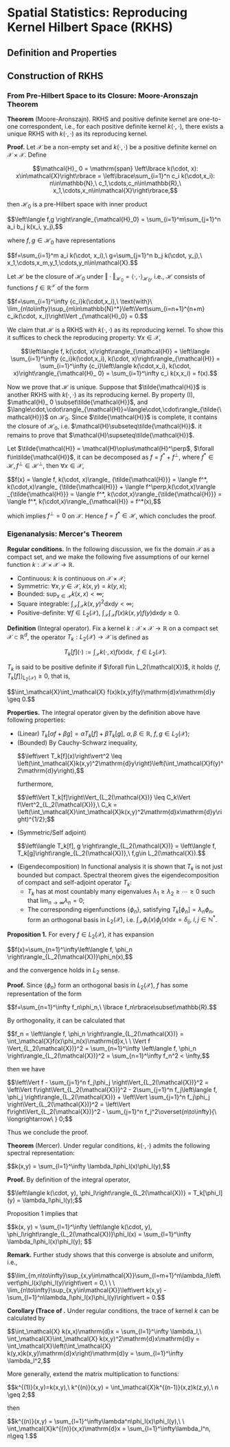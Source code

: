# Spatial Statistics: Reproducing Kernel Hilbert Space (RKHS)
## Definition and Properties

## Construction of RKHS
### From Pre-Hilbert Space to its Closure: Moore-Aronszajn Theorem
**Theorem** (Moore-Aronszajn). RKHS and positive definite kernel are one-to-one correspondent, i.e., for each positive definite kernel $k(\cdot,\cdot)$, there exists a unique RKHS with $k(\cdot,\cdot)$ as its reproducing kernel.

**Proof.** Let $\mathcal{X}$ be a non-empty set and $k(\cdot,\cdot)$ be a positive definite kernel on $\mathcal{X}\times\mathcal{X}$. Define

$$\mathcal{H}_ 0 = \mathrm{span} \left\lbrace k(\cdot, x): x\in\mathcal{X}\right\rbrace = \left\lbrace\sum_{i=1}^n c_i k(\cdot,x_i): n\in\mathbb{N},\ c_1,\cdots,c_n\in\mathbb{R},\ x_1,\cdots,x_n\in\mathcal{X}\right\rbrace,$$

then $\mathcal{H}_0$ is a pre-Hilbert space with inner product

<p>
  $$\left\langle f,g \right\rangle_{\mathcal{H}_0} = \sum_{i=1}^m\sum_{j=1}^n a_i b_j k(x_i, y_j),$$
</p>

where $f,g\in\mathcal{H}_0$ have representations

<p>
  $$f=\sum_{i=1}^m a_i k(\cdot, x_i),\ g=\sum_{j=1}^n b_j k(\cdot, y_j),\ x_1,\cdots,x_m,y_1,\cdots,y_n\in\mathcal{X}.$$
</p>

Let $\mathcal{H}$ be the closure of $\mathcal{H}_0$ under $\Vert\cdot\Vert _{\mathcal{H}_0} = \langle\cdot,\cdot\rangle _{\mathcal{H}_0}$, i.e., $\mathcal{H}$ consists of functions $f\in\mathbb{R}^\mathcal{X}$ of the form
<p>
  $$f=\sum_{i=1}^\infty {c_i}k(\cdot,x_i),\ \text{with}\ \lim_{n\to\infty}\sup_{m\in\mathbb{N}^*}\left\Vert\sum_{i=n+1}^{n+m} c_ik(\cdot, x_i)\right\Vert _{\mathcal{H}_0} = 0.$$
</p>

We claim that $\mathcal{H}$ is a RKHS with $k(\cdot,\cdot)$ as its reproducing kernel. To show this it suffices to check the reproducing property: $\forall x \in\mathcal{X}$,

$$\left\langle f, k(\cdot, x)\right\rangle_{\mathcal{H}} = \left\langle \sum_{i=1}^\infty {c_i}k(\cdot,x_i), k(\cdot, x)\right\rangle_{\mathcal{H}} = \sum_{i=1}^\infty {c_i}\left\langle k(\cdot,x_i), k(\cdot, x)\right\rangle_{\mathcal{H}_ 0} = \sum_{i=1}^\infty c_i k(x,x_i) = f(x).$$

Now we prove that $\mathcal{H}$ is unique. Suppose that $\tilde{\mathcal{H}}$ is another RKHS with $k(\cdot,\cdot)$ as its reproducing kernel. By property (I), $\mathcal{H}_ 0 \subset\tilde{\mathcal{H}}$, and $\langle\cdot,\cdot\rangle_{\mathcal{H}}=\langle\cdot,\cdot\rangle_{\tilde{\mathcal{H}}}$ on $\mathcal{H}_0$. Since $\tilde{\mathcal{H}}$ is complete, it contains the closure of $\mathcal{H}_0$, i.e. $\mathcal{H}\subseteq\tilde{\mathcal{H}}$. it remains to prove that $\mathcal{H}\supseteq\tilde{\mathcal{H}}$.

Let $\tilde{\mathcal{H}} = \mathcal{H}\oplus\mathcal{H}^\perp$, $\forall f\in\tilde{\mathcal{H}}$, it can be decomposed as $f=f^* + f^\perp$, where $f^*\in\mathcal{H},f^\perp\in\mathcal{H}^\perp$, then $\forall x\in\mathcal{X}$,

<p>
$$f(x) = \langle f, k(\cdot, x)\rangle_ {\tilde{\mathcal{H}}} = \langle f^*, k(\cdot,x)\rangle_ {\tilde{\mathcal{H}}} + \langle f^\perp,k(\cdot,x)\rangle _{\tilde{\mathcal{H}}} = \langle f^*, k(\cdot,x)\rangle_{\tilde{\mathcal{H}}} = \langle f^*, k(\cdot,x)\rangle_{\mathcal{H}} = f^*(x),$$
</p>

which implies $f^\perp = 0$ on $\mathcal{X}$. Hence $f=f^*\in\mathcal{H}$, which concludes the proof.

### Eigenanalysis: Mercer's Theorem
**Regular conditions.** In the following discussion, we fix the domain $\mathcal{X}$ as a compact set, and we make the following five assumptions of our kernel function $k:\mathcal{X}\times\mathcal{X}\to\mathbb{R}$.
+ Continuous: $k$ is continuous on $\mathcal{X}\times\mathcal{X}$;
+ Symmetric: $\forall x, y\in\mathcal{X},\ k(x,y) = k(y,x)$;
+ Bounded: $\sup_{x\in\mathcal{X}}k(x,x) < \infty$;
+ Square integrable: $\int_\mathcal{X}\int_\mathcal{X}k(x,y)^2\mathrm{d}x\mathrm{d}y < \infty$;
+ Positive-definite:  $\forall f\in L_2(\mathcal{X}),\ \int_\mathcal{X}\int_\mathcal{X} f(x)k(x,y)f(y)\mathrm{d}x\mathrm{d}y \geq 0.$

**Definition** (Integral operator). Fix a kernel $k:\mathcal{X}\times\mathcal{X}\to\mathbb{R}$ on a compact set $\mathcal{X}\subset\mathbb{R}^d$, the operator $T_k:L_2(\mathcal{X})\to\mathcal{X}$ is defined as

$$T_k[f] (\cdot) := \int_\mathcal{X} k(\cdot, x)f(x)\mathrm{d}x,\ \ f\in L_2(\mathcal{X}).$$

$T_k$ is said to be positive definite if $\forall f\in L_2(\mathcal{X})\$, it holds $\left\langle f, T_k[f]\right\rangle_{L_2(\mathcal{X})} \geq 0$, that is,
<p>
  $$\int_\mathcal{X}\int_\mathcal{X} f(x)k(x,y)f(y)\mathrm{d}x\mathrm{d}y \geq 0.$$
</p>

**Properties.** The integral operator given by the definition above have following properties:
+ (Linear) $T_k[\alpha f + \beta g] = \alpha T_k[f] + \beta T_k[g],\ \alpha,\beta\in\mathbb{R},\ f,g\in L_2(\mathcal{X})$;
+ (Bounded) By Cauchy-Schwarz inequality,
  <p>
    $$\left\vert T_k[f](x)\right\vert^2 \leq \left(\int_\mathcal{X}k(x,y)^2\mathrm{d}y\right)\left(\int_\mathcal{X}f(y)^2\mathrm{d}y\right),$$
  </p>
  furthermore,
  <p>
    $$\left\Vert T_k[f]\right\Vert_{L_2(\mathcal{X})} \leq C_k\Vert f\Vert^2_{L_2(\mathcal{X})},\ C_k = \left(\int_\mathcal{X}\int_\mathcal{X}k(x,y)^2\mathrm{d}x\mathrm{d}y\right)^{1/2};$$
  </p>
+ (Symmetric/Self adjoint)
   <p>
     $$\left\langle T_k[f], g \right\rangle_{L_2(\mathcal{X})} = \left\langle f, T_k[g]\right\rangle_{L_2(\mathcal{X})},\ f,g\in L_2(\mathcal{X}).$$
   </p>
+ (Eigendecomposition) In functional analysis it is shown that $T_k$ is not just bounded but compact. Spectral theorem gives the eigendecomposition of compact and self-adjoint operator $T_k$:
  + $T_k$ has at most countably many eigenvalues $\lambda_1\geq\lambda_2\geq\cdots\geq 0$ such that $\lim_{n\to\infty}\lambda_n = 0$;
  + The corresponding eigenfunctions $\lbrace \phi_n\rbrace$, satisfying $T_k[\phi_n] = \lambda_n\phi_n$, form an orthogonal basis in $L_2(\mathcal{X})$, i.e. $\int_\mathcal{X}\phi_i(x)\phi_j(x)\mathrm{d}x = \delta_{ij},\ i, j\in\mathbb{N}^*$.

**Proposition 1.** For every $f\in L_2(\mathcal{X})$, it has expansion
<p>
  $$f(x)=\sum_{n=1}^\infty\left\langle f, \phi_n \right\rangle_{L_2(\mathcal{X})}\phi_n(x),$$
</p>

and the convergence holds in $L_2$ sense.

**Proof.** Since $\lbrace \phi_n\rbrace$ form an orthogonal basis in $L_2(\mathcal{X})$, $f$ has some representation of the form
<p>
$$f=\sum_{n=1}^\infty f_n\phi_n,\ \lbrace f_n\rbrace\subset\mathbb{R}.$$
</p>
By orthogonality, it can be calculated that 
<p>
  $$f_n = \left\langle f, \phi_n \right\rangle_{L_2(\mathcal{X})} = \int_\mathcal{X}f(x)\phi_n(x)\mathrm{d}x,\ \ \Vert f \Vert_{L_2(\mathcal{X})}^2 = \sum_{n=1}^\infty \left\langle f, \phi_n \right\rangle_{L_2(\mathcal{X})}^2 = \sum_{n=1}^\infty f_n^2 < \infty,$$
</p>
then we have
<p>
  $$\left\Vert f - \sum_{j=1}^n f_j\phi_j \right\Vert_{L_2(\mathcal{X})}^2 = \left\Vert f\right\Vert_{L_2(\mathcal{X})}^2 - 2\sum_{j=1}^n f_j\left\langle f, \phi_j \right\rangle_{L_2(\mathcal{X})} + \left\Vert \sum_{j=1}^n f_j\phi_j \right\Vert_{L_2(\mathcal{X})}^2 = \left\Vert f\right\Vert_{L_2(\mathcal{X})}^2 - \sum_{j=1}^n f_j^2\overset{n\to\infty}{\ \longrightarrow\ } 0;$$
</p>
Thus we conclude the proof.

**Theorem** (Mercer). Under regular conditions, $k(\cdot,\cdot)$ admits the following spectral representation:
<p>
  $$k(x,y) = \sum_{l=1}^\infty \lambda_l\phi_l(x)\phi_l(y),$$
</p>

**Proof.** By definition of the integral operator,
<p>
  $$\left\langle k(\cdot, y), \phi_l\right\rangle_{L_2(\mathcal{X})} = T_k[\phi_l](y) = \lambda_l\phi_l(y);$$
</p>

Proposition 1 implies that
<p>
  $$k(x, y) = \sum_{l=1}^\infty \left\langle k(\cdot, y), \phi_l\right\rangle_{L_2(\mathcal{X})}\phi_l(x) = \sum_{l=1}^\infty \lambda_l\phi_l(x)\phi_l(y); $$
</p>

**Remark.** Further study shows that this converge is absolute and uniform, i.e.,
<p>
  $$\lim_{m,n\to\infty}\sup_{x,y\in\mathcal{X}}\sum_{l=m+1}^n\lambda_l\left\vert\phi_l(x)\phi_l(y)\right\vert = 0,\ \ \ \lim_{n\to\infty}\sup_{x,y\in\mathcal{X}}\left\vert k(x,y) - \sum_{l=1}^n\lambda_l\phi_l(x)\phi_l(y)\right\vert = 0.$$
</p>

**Corollary (Trace of .** Under regular conditions, the trace of kernel $k$ can be calculated by
<p>
  $$\int_\mathcal{X} k(x,x)\mathrm{d}x = \sum_{l=1}^\infty \lambda_l,\ \int_\mathcal{X}\int_\mathcal{X} k(x,y)^2\mathrm{d}x\mathrm{d}y = \int_\mathcal{X}\left(\int_\mathcal{X} k(y,x)k(x,y)\mathrm{d}x\right)\mathrm{d}y = \sum_{l=1}^\infty \lambda_l^2,$$
</p>

More generally, extend the matrix multiplication to functions:
 <p>
   $$k^{(1)}(x,y)=k(x,y),\ k^{(n)}(x,y) = \int_\mathcal{X}k^{(n-1)}(x,z)k(z,y),\ n \geq 2;$$
 </p>
 then
 <p>
   $$k^{(n)}(x,y) = \sum_{l=1}^\infty\lambda^n\phi_l(x)\phi_l(y),\ \ \int_\mathcal{X}k^{(n)}(x,x)\mathrm{d}x = \sum_{l=1}^\infty\lambda_l^n, n\geq 1.$$
 </p>
